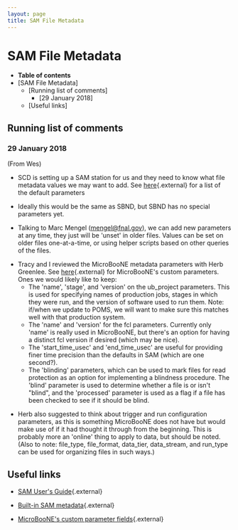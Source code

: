 ```yaml
---
layout: page
title: SAM File Metadata
---
```




SAM File Metadata
======================================================

-   **Table of contents**
-   [SAM File Metadata]
    -   [Running list of comments]
        -   [29 January 2018]
    -   [Useful links]



Running list of comments
--------------------------------------------------------------------



### 29 January 2018

(From Wes)

-   SCD is setting up a SAM station for us and they need to know what
    file metadata values we may want to add. See
    [here](https://cdcvs.fnal.gov/redmine/projects/sam-web/wiki/Metadata_format){.external}
    for a list of the default parameters

<!-- -->

-   Ideally this would be the same as SBND, but SBND has no special
    parameters yet.

<!-- -->

-   Talking to Marc Mengel (<mengel@fnal.gov>), we can add new
    parameters at any time, they just will be \'unset\' in older files.
    Values can be set on older files one-at-a-time, or using helper
    scripts based on other queries of the files.

<!-- -->

-   Tracy and I reviewed the MicroBooNE metadata parameters with Herb
    Greenlee. See
    [here](http://samweb.fnal.gov:8480/sam/uboone/api/values/parameters){.external}
    for MicroBooNE\'s custom parameters. Ones we would likely like to
    keep:
    -   The \'name\', \'stage\', and \'version\' on the ub\_project
        parameters. This is used for specifying names of production
        jobs, stages in which they were run, and the version of software
        used to run them. Note: if/when we update to POMS, we will want
        to make sure this matches well with that production system.
    -   The \'name\' and \'version\' for the fcl parameters. Currently
        only \'name\' is really used in MicroBooNE, but there\'s an
        option for having a distinct fcl version if desired (which may
        be nice).
    -   The \'start\_time\_usec\' and \'end\_time\_usec\' are useful for
        providing finer time precision than the defaults in SAM (which
        are one second?).
    -   The \'blinding\' parameters, which can be used to mark files for
        read protection as an option for implementing a blindness
        procedure. The \'blind\' parameter is used to determine whether
        a file is or isn\'t \"blind\", and the \'processed\' parameter
        is used as a flag if a file has been checked to see if it should
        be blind.

<!-- -->

-   Herb also suggested to think about trigger and run configuration
    parameters, as this is something MicroBooNE does not have but would
    make use of if it had thought it through from the beginning. This is
    probably more an \'online\' thing to apply to data, but should be
    noted. (Also to note: file\_type, file\_format, data\_tier,
    data\_stream, and run\_type can be used for organizing files in such
    ways.)



Useful links
--------------------------------------------

-   [SAM User\'s
    Guide](https://cdcvs.fnal.gov/redmine/projects/sam/wiki/User_Guide_for_SAM){.external}

<!-- -->

-   [Built-in SAM
    metadata](https://cdcvs.fnal.gov/redmine/projects/sam-web/wiki/Metadata_format){.external}

<!-- -->

-   [MicroBooNE\'s custom parameter
    fields](http://samweb.fnal.gov:8480/sam/uboone/api/values/parameters){.external}
